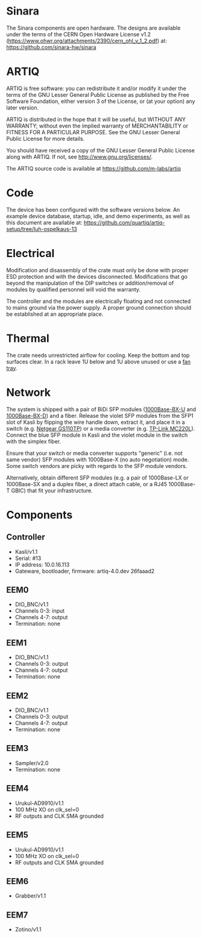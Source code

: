 # Sinara

The Sinara components are open hardware. The designs are available under the
terms of the CERN Open Hardware License v1.2
(https://www.ohwr.org/attachments/2390/cern_ohl_v_1_2.pdf) at:
https://github.com/sinara-hw/sinara

# ARTIQ

ARTIQ is free software: you can redistribute it and/or modify it under the
terms of the GNU Lesser General Public License as published by the Free
Software Foundation, either version 3 of the License, or (at your option) any
later version.

ARTIQ is distributed in the hope that it will be useful, but WITHOUT ANY
WARRANTY; without even the implied warranty of MERCHANTABILITY or FITNESS FOR A
PARTICULAR PURPOSE. See the GNU Lesser General Public License for more details.

You should have received a copy of the GNU Lesser General Public License along
with ARTIQ. If not, see <http://www.gnu.org/licenses/>.

The ARTIQ source code is available at https://github.com/m-labs/artiq

# Code

The device has been configured with the software versions below.
An example device database, startup, idle, and demo experiments, as well
as this document are available at:
https://github.com/quartiq/artiq-setup/tree/luh-ospelkaus-13

# Electrical

Modification and disassembly of the crate must only be done with proper ESD
protection and with the devices disconnected. Modifications that go beyond the
manipulation of the DIP switches or addition/removal of modules by qualified
personnel will void the warranty.

The controller and the modules are electrically floating and not connected
to mains ground via the power supply. A proper ground connection should be
established at an appropriate place.

# Thermal

The crate needs unrestricted airflow for cooling. Keep the bottom and top
surfaces clear. In a rack leave 1U below and 1U above unused or use a [fan](https://www.reichelt.de/Zubehoer-Schaltschrankgehaeuse/LOGILINK-FAU02FG/3/index.html?ARTICLE=161905) [tray](https://www.digikey.de/product-detail/en/orion-fans/OA300ST-230/1053-1428-ND/2658718).

# Network

The system is shipped with a pair of BiDi SFP modules ([1000Base-BX-U](https://www.fs.com/products/11802.html) and [1000Base-BX-D](https://www.fs.com/products/11795.html)) and a fiber.
Release the violet SFP modules from the SFP1 slot of Kasli by flipping the wire
handle down, extract it, and place it in a switch (e.g. [Netgear
GS110TP](https://www.netgear.com/support/product/GS110TP.aspx)) or a media
converter (e.g. [TP-Link
MC220L](https://www.tp-link.com/us/products/details/cat-43_MC220L.html)).
Connect the blue SFP module in Kasli and the violet module in the switch with
the simplex fiber.

Ensure that your switch or media converter supports "generic" (i.e. not same vendor) SFP modules with 1000Base-X (no auto negotiation) mode. Some switch vendors are picky with regards to the SFP module vendors.

Alternatively, obtain different SFP modules (e.g. a pair of 1000Base-LX or
1000Base-SX and a duplex fiber, a direct attach cable, or a RJ45 1000Base-T GBIC) that fit your infrastructure.

# Components

## Controller

* Kasli/v1.1
* Serial: #13
* IP address: 10.0.16.113
* Gateware, bootloader, firmware: artiq-4.0.dev 26faaad2

## EEM0

* DIO_BNC/v1.1
* Channels 0-3: input
* Channels 4-7: output
* Termination: none

## EEM1

* DIO_BNC/v1.1
* Channels 0-3: output
* Channels 4-7: output
* Termination: none

## EEM2

* DIO_BNC/v1.1
* Channels 0-3: output
* Channels 4-7: output
* Termination: none

## EEM3

* Sampler/v2.0
* Termination: none

## EEM4

* Urukul-AD9910/v1.1
* 100 MHz XO on clk_sel=0
* RF outputs and CLK SMA grounded

## EEM5

* Urukul-AD9910/v1.1
* 100 MHz XO on clk_sel=0
* RF outputs and CLK SMA grounded

## EEM6

* Grabber/v1.1

## EEM7

* Zotino/v1.1

